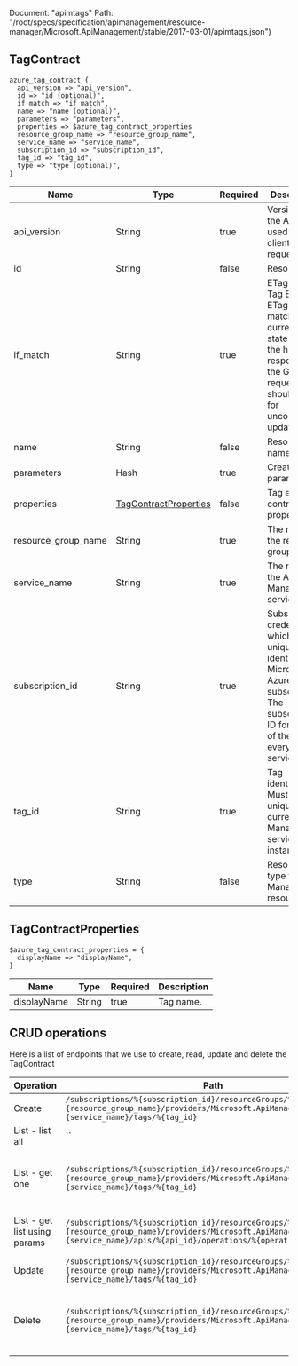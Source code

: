 Document: "apimtags"
Path: "/root/specs/specification/apimanagement/resource-manager/Microsoft.ApiManagement/stable/2017-03-01/apimtags.json")

## TagContract

```puppet
azure_tag_contract {
  api_version => "api_version",
  id => "id (optional)",
  if_match => "if_match",
  name => "name (optional)",
  parameters => "parameters",
  properties => $azure_tag_contract_properties
  resource_group_name => "resource_group_name",
  service_name => "service_name",
  subscription_id => "subscription_id",
  tag_id => "tag_id",
  type => "type (optional)",
}
```

| Name        | Type           | Required       | Description       |
| ------------- | ------------- | ------------- | ------------- |
|api_version | String | true | Version of the API to be used with the client request. |
|id | String | false | Resource ID. |
|if_match | String | true | ETag of the Tag Entity. ETag should match the current entity state from the header response of the GET request or it should be * for unconditional update. |
|name | String | false | Resource name. |
|parameters | Hash | true | Create parameters. |
|properties | [TagContractProperties](#tagcontractproperties) | false | Tag entity contract properties. |
|resource_group_name | String | true | The name of the resource group. |
|service_name | String | true | The name of the API Management service. |
|subscription_id | String | true | Subscription credentials which uniquely identify Microsoft Azure subscription. The subscription ID forms part of the URI for every service call. |
|tag_id | String | true | Tag identifier. Must be unique in the current API Management service instance. |
|type | String | false | Resource type for API Management resource. |
        
## TagContractProperties

```puppet
$azure_tag_contract_properties = {
  displayName => "displayName",
}
```

| Name        | Type           | Required       | Description       |
| ------------- | ------------- | ------------- | ------------- |
|displayName | String | true | Tag name. |



## CRUD operations

Here is a list of endpoints that we use to create, read, update and delete the TagContract

| Operation | Path | Verb | Description | OperationID |
| ------------- | ------------- | ------------- | ------------- | ------------- |
|Create|`/subscriptions/%{subscription_id}/resourceGroups/%{resource_group_name}/providers/Microsoft.ApiManagement/service/%{service_name}/tags/%{tag_id}`|Put|Creates a tag.|Tag_CreateOrUpdate|
|List - list all|``||||
|List - get one|`/subscriptions/%{subscription_id}/resourceGroups/%{resource_group_name}/providers/Microsoft.ApiManagement/service/%{service_name}/tags/%{tag_id}`|Get|Gets the details of the tag specified by its identifier.|Tag_Get|
|List - get list using params|`/subscriptions/%{subscription_id}/resourceGroups/%{resource_group_name}/providers/Microsoft.ApiManagement/service/%{service_name}/apis/%{api_id}/operations/%{operation_id}/tags`|Get|Lists all Tags associated with the Operation.|Tag_ListByOperation|
|Update|`/subscriptions/%{subscription_id}/resourceGroups/%{resource_group_name}/providers/Microsoft.ApiManagement/service/%{service_name}/tags/%{tag_id}`|Put|Creates a tag.|Tag_CreateOrUpdate|
|Delete|`/subscriptions/%{subscription_id}/resourceGroups/%{resource_group_name}/providers/Microsoft.ApiManagement/service/%{service_name}/tags/%{tag_id}`|Delete|Deletes specific tag of the API Management service instance.|Tag_Delete|